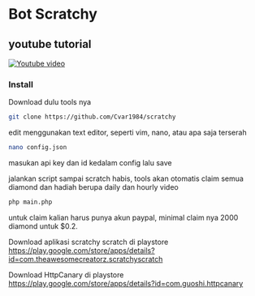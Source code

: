 # Bot Scratchy
## youtube tutorial
[![Youtube video](http://img.youtube.com/vi/ZJ5hIywxgDk/0.jpg)](http://www.youtube.com/watch?v=ZJ5hIywxgDk "Youtube video")

### Install
Download dulu tools nya
```sh
git clone https://github.com/Cvar1984/scratchy
```
edit menggunakan text editor, seperti vim, nano, atau apa saja terserah
```sh
nano config.json
```
masukan api key dan id kedalam config lalu save

jalankan script sampai scratch habis, tools akan otomatis claim semua diamond dan hadiah berupa daily dan hourly video
```sh
php main.php
```
untuk claim kalian harus punya akun paypal, minimal claim nya 2000 diamond untuk $0.2.

Download aplikasi scratchy scratch di playstore
https://play.google.com/store/apps/details?id=com.theawesomecreatorz.scratchyscratch

Download HttpCanary di playstore
https://play.google.com/store/apps/details?id=com.guoshi.httpcanary

